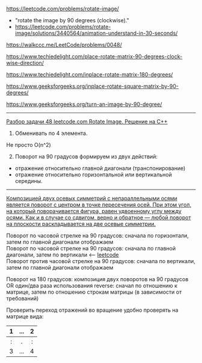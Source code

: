 https://leetcode.com/problems/rotate-image/
- "rotate the image by 90 degrees (clockwise)."
- https://leetcode.com/problems/rotate-image/solutions/3440564/animation-understand-in-30-seconds/

https://walkccc.me/LeetCode/problems/0048/

https://www.techiedelight.com/place-rotate-matrix-90-degrees-clock-wise-direction/

https://www.techiedelight.com/inplace-rotate-matrix-180-degrees/

https://www.geeksforgeeks.org/inplace-rotate-square-matrix-by-90-degrees/

https://www.geeksforgeeks.org/turn-an-image-by-90-degree/

____________

[Разбор задачи 48 leetcode.com Rotate Image. Решение на C++](https://www.youtube.com/watch?v=idYyTWRxQcA)

1. Обменивать по 4 элемента. 

Не просто O(n^2)

2. Поворот на 90 градусов формируем из двух действий:
- отражение относительно главной диагонали (транспонирование)
- отражение относительно горизонтальной или вертикальной середины.

____________

[Композицией двух осевых симметрий с непараллельными осями является поворот с центром в точке пересечения осей. При этом угол, на который поворачивается фигура, равен удвоенному углу между осями. Как и в случае со сдвигом, верно и обратное — любой поворот на плоскости раскладывается на две осевые симметрии.](https://etudes.ru/etudes/translation-rotation/)

Поворот по часовой стрелке на 90 градусов: сначала по горизонтали, затем по главной диагонали отображаем  
Поворот по часовой стрелке на 90 градусов: сначала по главной диагонали, затем по вертикали <-- [leetcode](https://leetcode.com/problems/rotate-image/solutions/3440564/animation-understand-in-30-seconds/)  
Поворот против часовой стрелке на 90 градусов: сначала по вертикали, затем по главной диагонали отображаем

Поворот на 180 градусов: композиция двух поворотов на 90 градусов OR один/два раза использования reverse: сначал по отношению к матрице, затем по отношению строкам матрицы (в зависимости от требований)

Проверить переход отражений во вращение удобно проверять на матрице вида: 

| 1 	| ... 	| 2 	|
|:-:	|:---:	|:-:	|
| : 	|  .  	| : 	|
| 3 	| ... 	| 4 	|
